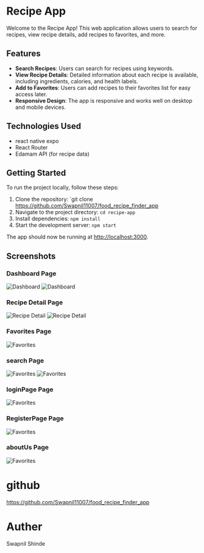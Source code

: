 # Recipe App

Welcome to the Recipe App! This web application allows users to search for recipes, view recipe details, add recipes to favorites, and more.

## Features

- **Search Recipes**: Users can search for recipes using keywords.
- **View Recipe Details**: Detailed information about each recipe is available, including ingredients, calories, and health labels.
- **Add to Favorites**: Users can add recipes to their favorites list for easy access later.
- **Responsive Design**: The app is responsive and works well on desktop and mobile devices.

## Technologies Used

- react native expo
- React Router
- Edamam API (for recipe data)

## Getting Started

To run the project locally, follow these steps:

1. Clone the repository: `git clone https://github.com/Swapnil11007/food_recipe_finder_app
2. Navigate to the project directory: `cd recipe-app`
3. Install dependencies: `npm install`
4. Start the development server: `npm start`

The app should now be running at [http://localhost:3000](http://localhost:3000).

## Screenshots

### Dashboard Page

![Dashboard](Screenshots/Dashboard.jpeg)
![Dashboard](Screenshots/DashboardFav.jpeg)

### Recipe Detail Page

![Recipe Detail](Screenshots/RecipeDetails.jpeg)
![Recipe Detail](Screenshots/RecipeDetail2.jpeg)

### Favorites Page

![Favorites](Screenshots/Fav.jpeg)

### search Page

![Favorites](Screenshots/Search.jpeg)
![Favorites](Screenshots/Search1.jpeg)

### loginPage Page

![Favorites](Screenshots/login.jpeg)

### RegisterPage Page

![Favorites](Screenshots/Register.jpeg)

### aboutUs Page

![Favorites](Screenshots/AboutUs.jpeg)

# github

https://github.com/Swapnil11007/food_recipe_finder_app

# Auther

Swapnil Shinde
